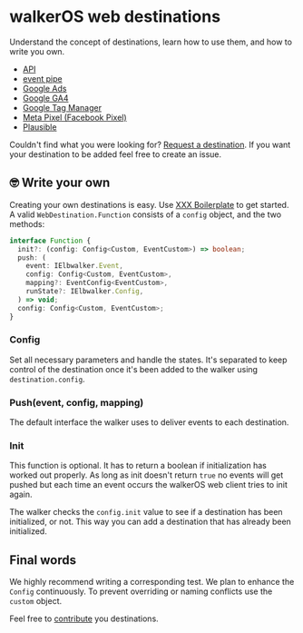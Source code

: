 # walkerOS web destinations

Understand the concept of destinations, learn how to use them, and how to write you own.

- [API](./api/)
- [event pipe](./event-pipe/)
- [Google Ads](./google-ads/)
- [Google GA4](./google-ga4/)
- [Google Tag Manager](./google-gtm/)
- [Meta Pixel (Facebook Pixel)](./meta-pixel/)
- [Plausible](./plausible/)

Couldn't find what you were looking for? [Request a destination](https://github.com/elbwalker/walkerOS/issues/new).
If you want your destination to be added feel free to create an issue.

## 🤓 Write your own

Creating your own destinations is easy. Use [XXX Boilerplate](./xxx_boilerplate/) to get started. A valid `WebDestination.Function` consists of a `config` object, and the two methods:

```ts
interface Function {
  init?: (config: Config<Custom, EventCustom>) => boolean;
  push: (
    event: IElbwalker.Event,
    config: Config<Custom, EventCustom>,
    mapping?: EventConfig<EventCustom>,
    runState?: IElbwalker.Config,
  ) => void;
  config: Config<Custom, EventCustom>;
}
```

### Config

Set all necessary parameters and handle the states. It's separated to keep control of the destination once it's been added to the walker using `destination.config`.

### Push(event, config, mapping)

The default interface the walker uses to deliver events to each destination.

### Init

This function is optional. It has to return a boolean if initialization has worked out properly. As long as init doesn't return `true` no events will get pushed but each time an event occurs the walkerOS web client tries to init again.

The walker checks the `config.init` value to see if a destination has been initialized, or not. This way you can add a destination that has already been initialized.

## Final words

We highly recommend writing a corresponding test. We plan to enhance the `Config` continuously. To prevent overriding or naming conflicts use the `custom` object.

Feel free to [contribute](https://github.com/elbwalker/walkerOS#-contributing) you destinations.
